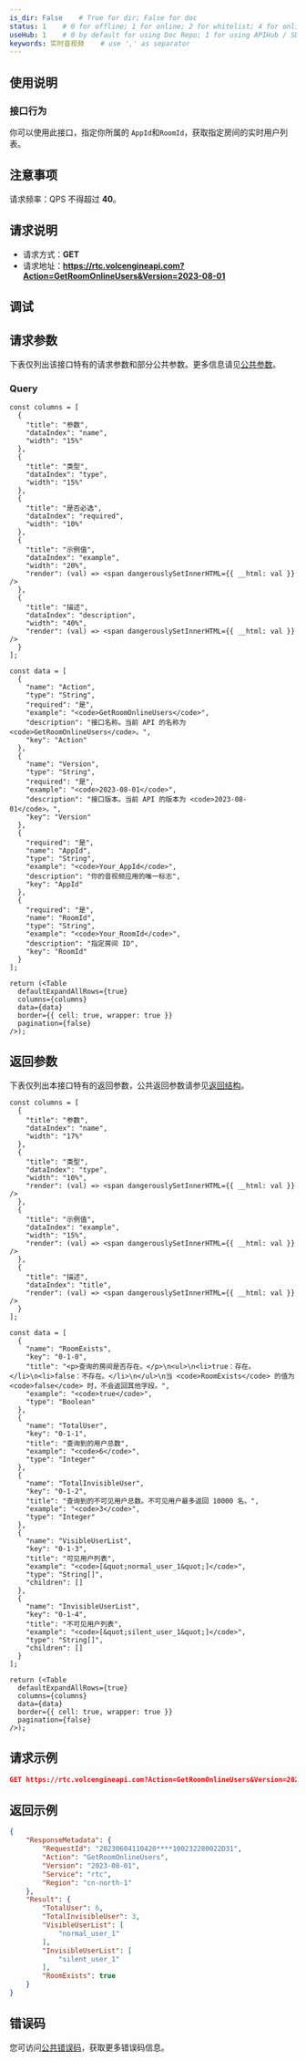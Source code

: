 ```yaml
---
is_dir: False    # True for dir; False for doc
status: 1    # 0 for offline; 1 for online; 2 for whitelist; 4 for online but hidden in TOC
useHub: 1    # 0 by default for using Doc Repo; 1 for using APIHub / SDKHub.
keywords: 实时音视频    # use ',' as separator
---
```


 
## 使用说明
### 接口行为
你可以使用此接口，指定你所属的 `AppId`和`RoomId`，获取指定房间的实时用户列表。

## 注意事项
请求频率：QPS 不得超过 **40**。
## 请求说明
- 请求方式：**GET**
- 请求地址：**https://rtc.volcengineapi.com?Action=GetRoomOnlineUsers&Version=2023-08-01**
## 调试

<APILink link="https://api.volcengine.com/api-explorer/debug?action=GetRoomOnlineUsers&serviceCode=rtc&version=2023-08-01&groupName=" />

## 请求参数
下表仅列出该接口特有的请求参数和部分公共参数。更多信息请见[公共参数](1178321)。
### Query
```mixin-react
const columns = [
  {
    "title": "参数",
    "dataIndex": "name",
    "width": "15%"
  },
  {
    "title": "类型",
    "dataIndex": "type",
    "width": "15%"
  },
  {
    "title": "是否必选",
    "dataIndex": "required",
    "width": "10%"
  },
  {
    "title": "示例值",
    "dataIndex": "example",
    "width": "20%",
    "render": (val) => <span dangerouslySetInnerHTML={{ __html: val }} />
  },
  {
    "title": "描述",
    "dataIndex": "description",
    "width": "40%",
    "render": (val) => <span dangerouslySetInnerHTML={{ __html: val }} />
  }
];
    
const data = [
  {
    "name": "Action",
    "type": "String",
    "required": "是",
    "example": "<code>GetRoomOnlineUsers</code>",
    "description": "接口名称。当前 API 的名称为 <code>GetRoomOnlineUsers</code>。",
    "key": "Action"
  },
  {
    "name": "Version",
    "type": "String",
    "required": "是",
    "example": "<code>2023-08-01</code>",
    "description": "接口版本。当前 API 的版本为 <code>2023-08-01</code>。",
    "key": "Version"
  },
  {
    "required": "是",
    "name": "AppId",
    "type": "String",
    "example": "<code>Your_AppId</code>",
    "description": "你的音视频应用的唯一标志",
    "key": "AppId"
  },
  {
    "required": "是",
    "name": "RoomId",
    "type": "String",
    "example": "<code>Your_RoomId</code>",
    "description": "指定房间 ID",
    "key": "RoomId"
  }
];

return (<Table
  defaultExpandAllRows={true}
  columns={columns}
  data={data}
  border={{ cell: true, wrapper: true }}
  pagination={false}
/>);
```
## 返回参数
下表仅列出本接口特有的返回参数，公共返回参数请参见[返回结构](1178322)。
```mixin-react
const columns = [
  {
    "title": "参数",
    "dataIndex": "name",
    "width": "17%"
  },
  {
    "title": "类型",
    "dataIndex": "type",
    "width": "10%",
    "render": (val) => <span dangerouslySetInnerHTML={{ __html: val }} />
  },
  {
    "title": "示例值",
    "dataIndex": "example",
    "width": "15%",
    "render": (val) => <span dangerouslySetInnerHTML={{ __html: val }} />
  },
  {
    "title": "描述",
    "dataIndex": "title",
    "render": (val) => <span dangerouslySetInnerHTML={{ __html: val }} />
  }
];
    
const data = [
  {
    "name": "RoomExists",
    "key": "0-1-0",
    "title": "<p>查询的房间是否存在。</p>\n<ul>\n<li>true：存在。</li>\n<li>false：不存在。</li>\n</ul>\n当 <code>RoomExists</code> 的值为 <code>false</code> 时，不会返回其他字段。",
    "example": "<code>true</code>",
    "type": "Boolean"
  },
  {
    "name": "TotalUser",
    "key": "0-1-1",
    "title": "查询到的用户总数",
    "example": "<code>6</code>",
    "type": "Integer"
  },
  {
    "name": "TotalInvisibleUser",
    "key": "0-1-2",
    "title": "查询到的不可见用户总数。不可见用户最多返回 10000 名。",
    "example": "<code>3</code>",
    "type": "Integer"
  },
  {
    "name": "VisibleUserList",
    "key": "0-1-3",
    "title": "可见用户列表",
    "example": "<code>[&quot;normal_user_1&quot;]</code>",
    "type": "String[]",
    "children": []
  },
  {
    "name": "InvisibleUserList",
    "key": "0-1-4",
    "title": "不可见用户列表",
    "example": "<code>[&quot;silent_user_1&quot;]</code>",
    "type": "String[]",
    "children": []
  }
];

return (<Table
  defaultExpandAllRows={true}
  columns={columns}
  data={data}
  border={{ cell: true, wrapper: true }}
  pagination={false}
/>);
```
## 请求示例
```json
GET https://rtc.volcengineapi.com?Action=GetRoomOnlineUsers&Version=2023-08-01&AppId=Your_AppId&RoomId=Your_RoomId
```
## 返回示例
```json
{
    "ResponseMetadata": {
        "RequestId": "20230604110420****100232280022D31",
        "Action": "GetRoomOnlineUsers",
        "Version": "2023-08-01",
        "Service": "rtc",
        "Region": "cn-north-1"
    },
    "Result": {
        "TotalUser": 6,
        "TotalInvisibleUser": 3,
        "VisibleUserList": [
            "normal_user_1"
        ],
        "InvisibleUserList": [
            "silent_user_1"
        ],
        "RoomExists": true
    }
}
```

## 错误码
您可访问[公共错误码](https://www.volcengine.com/docs/6348/70426)，获取更多错误码信息。
<div data-source="api-doc-hub" style="display: none"></div>
